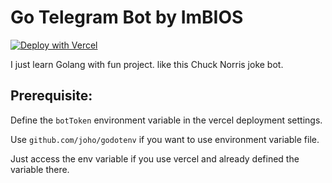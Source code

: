 # Go Telegram Bot by ImBIOS

[![Deploy with Vercel](https://vercel.com/button)](https://vercel.com/new/clone?repository-url=https%3A%2F%2Fgithub.com%2FImBIOS%2Fgo-telegram-bot%2Ftree%2Fmaster)

I just learn Golang with fun project. like this Chuck Norris joke bot.

## Prerequisite:

Define the `botToken` environment variable in the vercel deployment settings.

Use `github.com/joho/godotenv` if you want to use environment variable file.

Just access the env variable if you use vercel and already defined the variable there.
